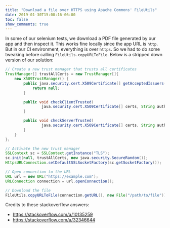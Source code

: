 ```yaml
---
title: "Download a file over HTTPS using Apache Commons' FileUtils"
date: 2019-01-30T15:00:16-06:00
toc: false
show_comments: true
---
```


In some of our selenium tests, we download a PDF file generated by our app and then inspect it. This works fine locally since the app URL is `http`. But in our CI environment, everything is over `https`. So we had to do some tweaking before calling `FileUtils.copyURLToFile`. Below is a stripped down version of our solution: 

```java
// Create a new trust manager that trusts all certificates
TrustManager[] trustAllCerts = new TrustManager[]{
    new X509TrustManager() {
        public java.security.cert.X509Certificate[] getAcceptedIssuers() {
            return null;
        }

        public void checkClientTrusted(
                java.security.cert.X509Certificate[] certs, String authType) {
        }

        public void checkServerTrusted(
                java.security.cert.X509Certificate[] certs, String authType) {
        }
    }
};

// Activate the new trust manager
SSLContext sc = SSLContext.getInstance("TLS");
sc.init(null, trustAllCerts, new java.security.SecureRandom());
HttpsURLConnection.setDefaultSSLSocketFactory(sc.getSocketFactory());

// Open connection to the URL
URL url = new URL("https://example.com");
URLConnection connection = url.openConnection();

// Download the file 
FileUtils.copyURLToFile(connection.getURL(), new File("/path/to/file"));
```

Credits to these stackoverflow answers:

- <https://stackoverflow.com/a/10135259>
- <https://stackoverflow.com/a/32346644>
